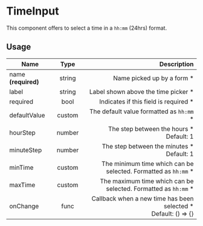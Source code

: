 <!-- 
This is an auto-generated markdown. 
You can change it in "src/molecules/TimeInput.js" and run build:docs to update this file.
-->
# TimeInput
This component offers to select a time in a `hh:mm` (24hrs) format.
## Usage
| Name        | Type           | Description  |
| ----------- |:--------------:| ------------:|
|name **(required)**|string|Name picked up by a form *
|label|string|Label shown above the time picker *
|required|bool|Indicates if this field is required *
|defaultValue|custom|The default value formatted as `hh:mm` *
|hourStep|number|The step between the hours *<br>Default: 1
|minuteStep|number|The step between the minutes *<br>Default: 1
|minTime|custom|The minimum time which can be selected. Formatted as `hh:mm` *
|maxTime|custom|The maximum time which can be selected. Formatted as `hh:mm` *
|onChange|func|Callback when a new time has been selected *<br>Default: () => {}
